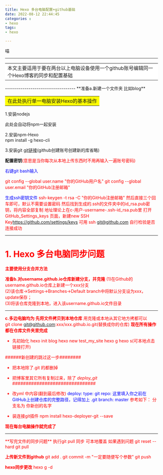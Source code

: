 ```yaml
---
title: Hexo 多台电脑配置+github基础
date: 2022-08-12 22:44:45
categories : 
- hexo
tags: 
- hexo

---
```

喵

----------------------------------------------
<table><tr><td bgcolor=white>
本文主要适用于要在两台以上电脑设备使用一个github账号编辑同一个Hexo博客的同步和配置基础
</td></tr></table>
------------------------------------
**准备a.新建一个文件夹 比如blog**

<table><tr><td bgcolor=yellow>在此处执行单一电脑安装Hexo的基本操作</td></tr></table>
1.安装nodejs <https://nodejs.org/en/download/>

此处会自动将npm一起安装

2.安装npm-Hexo  
npm install -g hexo-cli 

3.安装git [git链接](https://git-scm.com/download/win)(github创建账号创建新的库省略)

**配置密钥**<font color = red>(意思是当你每次从本地上传东西时不用再输入一遍账号密码)

<font color = blue>右键git bash输入 </font> 
<html>
    <head>
        git config --global user.name "你的GitHub用户名"
        git config --global user.email "你的GitHub注册邮箱"
    </head>
<html>


<font color = blue>生成ssh密钥文件</font> 
ssh-keygen -t rsa -C "你的GitHub注册邮箱"
然后直接三个回车即可，默认不需要设置密码
然后找到生成的.ssh的文件夹中的id_rsa.pub密钥，将内容全部复制
<font color = red>地址理论上在c-用户-username-.ssh-id_rsa.pub里</font>
打开GitHub_Settings_keys 页面，新建new SSH Key<https://github.com/settings/keys>
可用 ssh git@github.com 自行检验是否连接成功

--------------------------------------
# 1. Hexo 多台电脑同步问题
 
**主要使用分支合并方法**

**准备b.对username.github.io仓库新建分支，并克隆**
(1)在Github的username.github.io仓库上新建一个xxx分支  
(2)该仓库->Settings->Branches->Default branch中将默认分支设为xxx，update保存；  
(3)将该仓库克隆到本地，进入该username.github.io文件目录  

--------------------------------------------
**c.多边电脑均为 先将文件拷贝到本地仓库**
用克隆或本地从其它地方拷都可以  
git clone git@github.com:xxx/xxx.github.io.git(替换成你的仓库)
**<font color = red>现在所有操作都在仓库文件夹里完成</font>**
- 先初始化 hexo init blog
hexo new test_my_site
hexo g 
hexo s(可本地点击链接打开)

######新创建的跳过这一步########
- 把本地除了.git 的都删掉
- 把博客里其它所有复制过来，除了 *deploy_git*
###############################

- <font color = red>改yml 中内容(翻到最后修改)</font>
<font color = blue>deploy:
type: git
repo: 这里填入你之前在GitHub上创建仓库的完整路径，记得加上 .git
branch: master</font>
参考如下：
分支名为 你新创的名字

- 装连接git插件
npm install hexo-deployer-git --save


 **<font color = red>现在每台电脑操作就完成了</font>**

------------------------------------------------
<font color = red>
**写完文件的同步问题**
执行git pull 同步 可本地覆盖
如果遇到问题
git reset --hard
git pull

**上传新文件到github**
git add .
git commit -m "一定要随便写个参数"
git push

**hexo同步更改**
hexo g -d</font>







